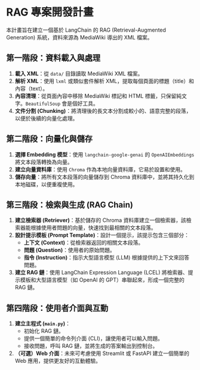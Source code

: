 # RAG 專案開發計畫

本計畫旨在建立一個基於 LangChain 的 RAG (Retrieval-Augmented Generation) 系統，資料來源為 MediaWiki 導出的 XML 檔案。

## 第一階段：資料載入與處理

1.  **載入 XML**：從 `data/` 目錄讀取 MediaWiki XML 檔案。
2.  **解析 XML**：使用 `lxml` 或類似套件解析 XML，提取每個頁面的標題（title）和內容（text）。
3.  **內容清理**：從頁面內容中移除 MediaWiki 標記和 HTML 標籤，只保留純文字。`BeautifulSoup` 會是個好工具。
4.  **文件分割 (Chunking)**：將清理後的長文本分割成較小的、語意完整的段落，以便於後續的向量化處理。

## 第二階段：向量化與儲存

1.  **選擇 Embedding 模型**：使用 `langchain-google-genai` 的 `OpenAIEmbeddings` 將文本段落轉換為向量。
2.  **建立向量資料庫**：使用 `Chroma` 作為本地向量資料庫，它易於設置和使用。
3.  **儲存向量**：將所有文本段落的向量儲存到 Chroma 資料庫中，並將其持久化到本地磁碟，以便重複使用。

## 第三階段：檢索與生成 (RAG Chain)

1.  **建立檢索器 (Retriever)**：基於儲存的 Chroma 資料庫建立一個檢索器，該檢索器能根據使用者問題的向量，快速找到最相關的文本段落。
2.  **設計提示模板 (Prompt Template)**：設計一個提示，該提示包含三個部分：
    *   **上下文 (Context)**：從檢索器返回的相關文本段落。
    *   **問題 (Question)**：使用者的原始問題。
    *   **指令 (Instruction)**：指示大型語言模型 (LLM) 根據提供的上下文來回答問題。
3.  **建立 RAG 鏈**：使用 LangChain Expression Language (LCEL) 將檢索器、提示模板和大型語言模型（如 OpenAI 的 GPT）串聯起來，形成一個完整的 RAG 鏈。

## 第四階段：使用者介面與互動

1.  **建立主程式 (`main.py`)**：
    *   初始化 RAG 鏈。
    *   提供一個簡單的命令列介面 (CLI)，讓使用者可以輸入問題。
    *   接收問題，呼叫 RAG 鏈，並將生成的答案輸出到控制台。
2.  **（可選）Web 介面**：未來可考慮使用 Streamlit 或 FastAPI 建立一個簡單的 Web 應用，提供更友好的互動體驗。
